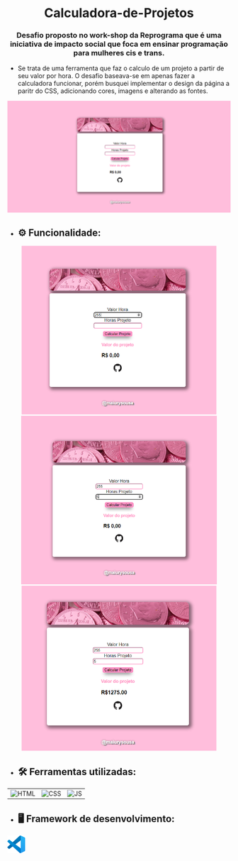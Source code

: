 <h1  align="center">Calculadora-de-Projetos</h1> </div>

<h3 align="center">Desafio proposto no work-shop da Reprograma que é uma iniciativa de impacto social que foca em ensinar programação para mulheres cis e trans.</h3>

+ Se trata de uma ferramenta que faz o calculo de um projeto a partir de seu valor por hora. O desafio baseava-se em apenas fazer a calculadora funcionar, porém busquei implementar o design da página a paritr do CSS, adicionando cores, imagens e alterando as fontes.



<img src="https://github.com/maiurysousa/Calculadora-de-Projetos/blob/main/documenta%C3%A7%C3%A3o/2021-11-17.png"/>

+ <h2>⚙ Funcionalidade:</h2>

<div align="center">
<img height="380" src="https://github.com/maiurysousa/Calculadora-de-Projetos/blob/main/documenta%C3%A7%C3%A3o/2021-11-17%20(2).png"/>
<img height="380" src="https://github.com/maiurysousa/Calculadora-de-Projetos/blob/main/documenta%C3%A7%C3%A3o/2021-11-17%20(5).png"/>
<img height="372" src="https://github.com/maiurysousa/Calculadora-de-Projetos/blob/main/documenta%C3%A7%C3%A3o/2021-11-17%20(4).png"/>
</div>
  
+ <h2>🛠 Ferramentas utilizadas:</h2>

 <table align="center">
    <tr>
        <td><img alt="HTML" src="https://img.shields.io/badge/HTML-239120?style=for-the-badge&logo=html5&logoColor=white"/></td>
        <td><img alt="CSS" src="https://img.shields.io/badge/CSS-239120?&style=for-the-badge&logo=css3&logoColor=white"/></td>
        <td><img alt="JS" src="https://img.shields.io/badge/JavaScript-F7DF1E?style=for-the-badge&logo=javascript&logoColor=black"/></td>
    </tr>
</table>

+ <h2>🖥 Framework de desenvolvimento: </h2>

 <img alt="VScode" height="40px" src="https://raw.githubusercontent.com/github/explore/80688e429a7d4ef2fca1e82350fe8e3517d3494d/topics/visual-studio-code/visual-studio-code.png" />




